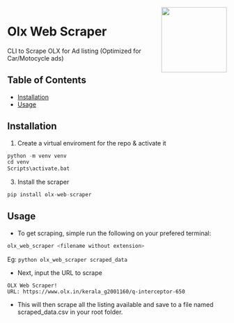 <img align="right" width="150" height="auto" src="https://i.imgur.com/uHdBRp2.png">

# Olx Web Scraper
CLI to Scrape OLX for Ad listing (Optimized for Car/Motocycle ads)

## Table of Contents
  - [Installation](#installation)
  - [Usage](#usage)


## Installation
1. Create a virtual enviroment for the repo & activate it 
```python
python -m venv venv
cd venv
Scripts\activate.bat
```

3. Install the scraper 
```python
pip install olx-web-scraper
```

## Usage
- To get scraping, simple run the following on your prefered terminal:
```python
olx_web_scraper <filename without extension>
```
Eg:
`python
olx_web_scraper scraped_data
`

- Next, input the URL to scrape
```
OLX Web Scraper!
URL: https://www.olx.in/kerala_g2001160/q-interceptor-650
```

- This will then scrape all the listing available and save to a file named scraped_data.csv in your root folder.
<!-- ![](https://i.imgur.com/iptsDh1.png) -->
